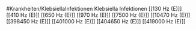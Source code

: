 #Krankheiten/KlebsiellaInfektionen
Klebsiella Infektionen
[[130 Hz (E)]]
[[410 Hz (E)]]
[[650 Hz (E)]]
[[970 Hz (E)]]
[[7500 Hz (E)]]
[[10470 Hz (E)]]
[[398450 Hz (E)]]
[[401000 Hz (E)]]
[[404650 Hz (E)]]
[[419000 Hz (E)]]